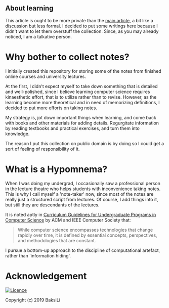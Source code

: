 About learning
---
This article is ought to be more private than the [main article](https://github.com/BaksiLi/CS-Hypomnema/tree/master/README.md), a bit like a discussion but less formal. I decided to put some writings here because I didn't want to let them overstuff the collection. Since, as you may already noticed, I am a talkative person.

# Why bother to collect notes?
I initially created this repository for storing some of the notes from finished online courses and university lectures. 
 
At the first, I didn't expect myself to take down something that is detailed and well-polished, since I believe learning computer science requires kinaesthetic effort, that is to utilize rather than to revise. 
However, as the learning become more theoretical and in need of memorizing definitions, I decided to put more efforts on taking notes.

My strategy is, jot down important things when learning, and come back with books and other materials for adding details. Regurgitate information by reading textbooks and practical exercises, and turn them into knowledge.

The reason I put this collection on public domain is by doing so I could get a sort of feeling of responsibility of it.

# What is a Hypomnema? 
When I was doing my undergrad, I occasionally saw a professional person in the lecture theatre who helps students with inconvenience taking notes. This is why I call myself a 'note-taker' now, since most of the notes are really just a structured script from lectures. Of course, I add things into it, but still they are descendants of the lectures.

It is noted aptly in  [Curriculum Guidelines for Undergraduate Programs in Computer Science](https://dl.acm.org/citation.cfm?id=2534860) by ACM and IEEE Computer Society that:
> While computer science encompasses technologies that change rapidly over time, it is defined by essential concepts, perspectives, and methodologies that are constant.

<!-- Therefore, ... -->

I pursue a bottom-up approach to the discipline of computational artefact, rather than 'information hiding'.

# Acknowledgement
[![Licence](https://ocw.tudelft.nl/wp-content/uploads/CC-by-nc-sa-300x105.jpg)](https://creativecommons.org/licenses/by-nc-sa/4.0/)

Copyright (c) 2019 BaksiLi